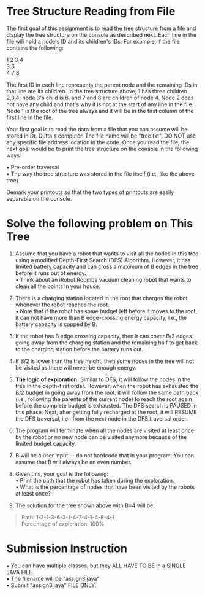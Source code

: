 # Tree Structure Reading from File
The first goal of this assignment is to read the tree structure from a file and display the tree structure on the console as described next. Each line in the file will hold a node's ID and its children's IDs. For example, if the file contains the following:  

1 2 3 4  
3 6  
4 7 8  

The first ID in each line represents the parent node and the remaining IDs in that line are its children. In the tree structure above, 1 has three children 2,3,4; node 3's child is 6, and 7 and 8 are children of node 4. Node 2 does not have any child and that's why it is not at the start of any line in the file. Node 1 is the root of the tree always and it will be in the first column of the first line in the file.  

Your first goal is to read the data from a file that you can assume will be stored in Dr. Dutta's computer. The file name will be "tree.txt". DO NOT use any specific file address location in the code. Once you read the file, the next goal would be to print the tree structure on the console in the following ways:  

• Pre-order traversal  
• The way the tree structure was stored in the file itself (i.e., like the above tree)  

Demark your printouts so that the two types of printouts are easily separable on the console.  

# Solve the following problem on This Tree
1) Assume that you have a robot that wants to visit all the nodes in this tree using a modified Depth-First Search (DFS) Algorithm. However, it has limited battery capacity and can cross a maximum of B edges in the tree before it runs out of energy.  
• Think about an iRobot Roomba vacuum cleaning robot that wants to clean all the points in your house.  

2) There is a charging station located in the root that charges the robot whenever the robot reaches the root.  
• Note that if the robot has some budget left before it moves to the root, it can not have more than B edge-crossing energy capacity, i.e., the battery capacity is capped by B.  

3) If the robot has B edge crossing capacity, then it can cover B/2 edges going away from the charging station and the remaining half to get back to the charging station before the battery runs out.  

4) If B/2 is lower than the tree height, then some nodes in the tree will not be visited as there will never be enough energy.  

5) **The logic of exploration:** Similar to DFS, it will follow the nodes in the tree in the depth-first order. However, when the robot has exhausted the B/2 budget in going away from the root, it will follow the same path back (i.e., following the parents of the current node) to reach the root again before the complete budget is exhausted. The DFS search is PAUSED in this phase. Next, after getting fully recharged at the root, it will RESUME the DFS traversal, i.e., from the next node in the DFS traversal order.  

6) The program will terminate when all the nodes are visited at least once by the robot or no new node can be visited anymore because of the limited budget capacity.  

7) B will be a user input -- do not hardcode that in your program. You can assume that B will always be an even number.  

8) Given this, your goal is the following:  
• Print the path that the robot has taken during the exploration.  
• What is the percentage of nodes that have been visited by the robots at least once?  

9) The solution for the tree shown above with B=4 will be:  
> Path: 1-2-1-3-6-3-1-4-7-4-1-4-8-4-1  
> Percentage of exploration: 100%  

# Submission Instruction
• You can have multiple classes, but they ALL HAVE TO BE in a SINGLE JAVA FILE.  
• The filename will be "assign3.java"  
• Submit "assign3.java" FILE ONLY.  
